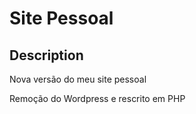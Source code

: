 # Site Pessoal

## Description
Nova versão do meu site pessoal

Remoção do Wordpress e rescrito em PHP
